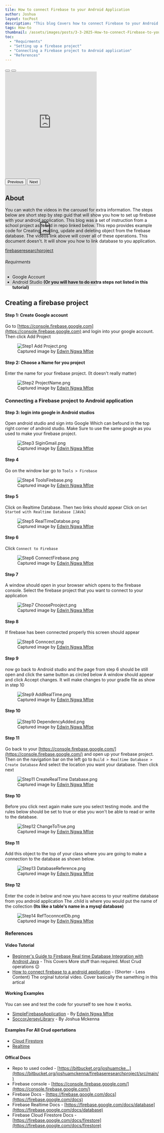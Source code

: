 ```yaml
---
tile: How to connect Firebase to your Android Application
author: Joshua
layout: tocPost
description: "This blog Covers how to connect Firebase to your Android Application. 2 Videos are included as wells as fully step by step guide to help you learn Firebase"
tags: How-to
thumbnail: /assets/images/posts/3-3-2025-How-to-connect-Firebase-to-your-Android-Application/maxresdefault2.jpg
toc:
  - "Requirments"
  - "Setting up a firebase project"
  - "Connecting a Firebase project to Android application"
  - "References" 
---
```


<div id="carouselExampleInterval" class="carousel slide border rounded document w-100 mb-3 overflow-hidden">
  <div class="carousel-indicators">
    <button type="button" data-bs-target="#carouselExampleIndicators" data-bs-slide-to="0" class="active" aria-current="true" aria-label="Slide 1"></button>
    <button type="button" data-bs-target="#carouselExampleIndicators" data-bs-slide-to="1" aria-label="Slide 2"></button>
  </div>
<div class="carousel-inner" style="max-height: 350px;">
    <div class="carousel-item active">
            <iframe  class='w-100  ' height='350'  src='https://www.youtube.com/embed/X6TjMzZ8eak?si=76ho6nagIPdhbNYq' title='YouTube video player' frameborder='0' allow='accelerometer; autoplay; clipboard-write; encrypted-media; gyroscope; picture-in-picture; web-share' referrerpolicy='strict-origin-when-cross-origin' allowfullscreen></iframe>
    </div>
    <div class="carousel-item">
            <iframe class='w-100  ' height='350' src='https://www.youtube.com/embed/v8GkqTYs6Kg?si=8Ko82rSwR5UydINe' title='YouTube video player' frameborder='0' allow='accelerometer; autoplay; clipboard-write; encrypted-media; gyroscope; picture-in-picture; web-share' referrerpolicy='strict-origin-when-cross-origin' allowfullscreen></iframe>
    </div>
  </div>
  <button class="carousel-control-prev" type="button" data-bs-target="#carouselExampleInterval" data-bs-slide="prev">
    <span class="carousel-control-prev-icon" aria-hidden="true"></span>
    <span class="visually-hidden">Previous</span>
  </button>
  <button class="carousel-control-next" type="button" data-bs-target="#carouselExampleInterval" data-bs-slide="next">
    <span class="carousel-control-next-icon" aria-hidden="true"></span>
    <span class="visually-hidden">Next</span>
  </button>
</div>

## About 
You can watch the videos in the carousel for extra information. The steps below are short step by step guid that will show you how to set up firebase with your android application. This blog was a set of instruction from a school project as found in repo linked below. This repo provides example code for Creating, reading, update and deleting object from the firebase database. The videos link above will cover all of these operations. This document doesn't. It will show you how to link database to you application.

[firebaseresearchproject](https://bitbucket.org/joshuamckenna/firebaseresearchproject/src/main/)

###### Requirments 
* Google Account
* Android Studio **(Or you will have to do extra steps not listed in this tutorial)**

## Creating a firebase project
#### Step 1: Create Google account

Go to [https://console.firebase.google.com](https://console.firebase.google.com) and login into your google account. Then click Add Project

<figure class="figure">
    <img class="figure-img img-fluid rounded" alt="Step1 Add Project.png" src="/assets/images/posts/3-3-2025-How-to-connect-Firebase-to-your-Android-Application/Step1%20Add%20Project.png"/>
    <figcaption class="figure-caption">Captured image by <a href="https://www.linkedin.com/in/mfoneedwinngwa/">Edwin Ngwa Mfoe</a></figcaption>
</figure>

#### Step 2: Choose a Name for you project

Enter the name for your firebase project. (It doesn't really matter)

<figure class="figure">
    <img class="figure-img img-fluid rounded" alt="Step2 ProjectName.png" src="/assets/images/posts/3-3-2025-How-to-connect-Firebase-to-your-Android-Application/Step2 ProjectName.png"/>
    <figcaption class="figure-caption">Captured image by <a href="https://www.linkedin.com/in/mfoneedwinngwa/">Edwin Ngwa Mfoe</a></figcaption>
</figure>

### Connecting a Firebase project to Android application ###
#### Step 3: login into google in Android studios

Open android studio and sign into Google Which can befound in the top right corner of android studio. Make Sure to use the same google as
you used to make your firebase project.

<figure class="figure">
    <img class="figure-img img-fluid rounded" alt="Step3 SiginGmail.png" src="/assets/images/posts/3-3-2025-How-to-connect-Firebase-to-your-Android-Application/Step3 SiginGmail.png"/>
    <figcaption class="figure-caption">Captured image by <a href="https://www.linkedin.com/in/mfoneedwinngwa/">Edwin Ngwa Mfoe</a></figcaption>
</figure>

#### Step 4

Go on the window bar go to ``Tools > Firebase``

<figure class="figure">
    <img class="figure-img img-fluid rounded" alt="Step4 ToolsFirebase.png" src="/assets/images/posts/3-3-2025-How-to-connect-Firebase-to-your-Android-Application/Step4 ToolsFirebase.png"/>
    <figcaption class="figure-caption">Captured image by <a href="https://www.linkedin.com/in/mfoneedwinngwa/">Edwin Ngwa Mfoe</a></figcaption>
</figure>

#### Step 5

Click on Realtime Database. Then two links should appear Click on ``Get Started with Realtime Database [JAVA]``

<figure class="figure">
    <img class="figure-img img-fluid rounded" alt="Step5 RealTimeDatabse.png" src="/assets/images/posts/3-3-2025-How-to-connect-Firebase-to-your-Android-Application/Step5 RealTimeDatabse.png"/>
    <figcaption class="figure-caption">Captured image by <a href="https://www.linkedin.com/in/mfoneedwinngwa/">Edwin Ngwa Mfoe</a></figcaption>
</figure>

#### Step 6 ###

Click ``Connect to Firebase``

<figure class="figure">
    <img class="figure-img img-fluid rounded" alt="Step6 ConnectFirebase.png" src="/assets/images/posts/3-3-2025-How-to-connect-Firebase-to-your-Android-Application/Step6 ConnectFirebase.png"/>
    <figcaption class="figure-caption">Captured image by <a href="https://www.linkedin.com/in/mfoneedwinngwa/">Edwin Ngwa Mfoe</a></figcaption>
</figure>

#### Step 7 

A window should open in your browser which opens to the firebase console. Select the firebase project that you want to
connect to your application

<figure class="figure">
    <img class="figure-img img-fluid rounded" alt="Step7 ChooseProoject.png" src="/assets/images/posts/3-3-2025-How-to-connect-Firebase-to-your-Android-Application/Step7 ChooseProoject.png"/>
    <figcaption class="figure-caption">Captured image by <a href="https://www.linkedin.com/in/mfoneedwinngwa/">Edwin Ngwa Mfoe</a></figcaption>
</figure>

#### Step 8 

If firebase has been connected properly this screen should appear

<figure class="figure">
    <img class="figure-img img-fluid rounded" alt="Step8 Conncect.png" src="/assets/images/posts/3-3-2025-How-to-connect-Firebase-to-your-Android-Application/Step8 Conncect.png"/>
    <figcaption class="figure-caption">Captured image by <a href="https://www.linkedin.com/in/mfoneedwinngwa/">Edwin Ngwa Mfoe</a></figcaption>
</figure>

#### Step 9 

now go back to Android studio and the page from step 6 should be still open and click the same button as circled below
A window should appear and click Accept changes. It will make changes to your gradle file as show in step 10

<figure class="figure">
    <img class="figure-img img-fluid rounded" alt="Step9 AddRealTime.png" src="/assets/images/posts/3-3-2025-How-to-connect-Firebase-to-your-Android-Application/Step9 AddRealTime.png"/>
    <figcaption class="figure-caption">Captured image by <a href="https://www.linkedin.com/in/mfoneedwinngwa/">Edwin Ngwa Mfoe</a></figcaption>
</figure>

#### Step 10 

<figure class="figure">
    <img class="figure-img img-fluid rounded" alt="Step10 DependencyAdded.png" src="/assets/images/posts/3-3-2025-How-to-connect-Firebase-to-your-Android-Application/Step10 DependencyAdded.png"/>
    <figcaption class="figure-caption">Captured image by <a href="https://www.linkedin.com/in/mfoneedwinngwa/">Edwin Ngwa Mfoe</a></figcaption>
</figure>

#### Step 11

Go back to your [https://console.firebase.google.com/](https://console.firebase.google.com/) and open up your firebase project.
Then on the navigation bar on the left go to  ``Build > Realtime Database > Create Database``
And select the location you want your database. Then click next

<figure class="figure">
    <img class="figure-img img-fluid rounded" alt="Step11 CreateRealTime Database.png" src="/assets/images/posts/3-3-2025-How-to-connect-Firebase-to-your-Android-Application/Step11 CreateRealTime Database.png"/>
    <figcaption class="figure-caption">Captured image by <a href="https://www.linkedin.com/in/mfoneedwinngwa/">Edwin Ngwa Mfoe</a></figcaption>
</figure>

#### Step 10 

Before you click next again make sure you select testing mode. and the rules below should be set to true
or else you won't be able to read or write to the database.

<figure class="figure">
    <img class="figure-img img-fluid rounded" alt="Step12  ChangeToTrue.png" src="/assets/images/posts/3-3-2025-How-to-connect-Firebase-to-your-Android-Application/Step12  ChangeToTrue.png"/>
    <figcaption class="figure-caption">Captured image by <a href="https://www.linkedin.com/in/mfoneedwinngwa/">Edwin Ngwa Mfoe</a></figcaption>
</figure>

#### Step 11 

Add this object to the top of your class where you are going to make a connection to the database as shown below.

<figure class="figure">
    <img class="figure-img img-fluid rounded" alt="Step13 DatabaseReference.png" src="/assets/images/posts/3-3-2025-How-to-connect-Firebase-to-your-Android-Application/Step13 DatabaseReference.png"/>
    <figcaption class="figure-caption">Captured image by <a href="https://www.linkedin.com/in/mfoneedwinngwa/">Edwin Ngwa Mfoe</a></figcaption>
</figure>

#### Step 12 
Enter the code in below and now you have access to your realtime database from you android application
The .child is where you would put the name of the collection **(Its like a table's name in a mysql database)**

<figure class="figure">
    <img class="figure-img img-fluid rounded" alt="Step14 RefToconncetDb.png" src="/assets/images/posts/3-3-2025-How-to-connect-Firebase-to-your-Android-Application/Step14 RefToconncetDb.png"/>
    <figcaption class="figure-caption">Captured image by <a href="https://www.linkedin.com/in/mfoneedwinngwa/">Edwin Ngwa Mfoe</a></figcaption>
</figure>


### References ###

#### Video Tutorial

- [Beginner's Guide to Firebase Real time Database Integration with Android Java](https://youtu.be/X6TjMzZ8eak) - This Covers More stuff than required. Most Crud operations 😉
- [How to connect firebase to a android application](https://youtu.be/v8GkqTYs6Kg) - (Shorter - Less Content) The orginal tutorial video. Cover basically the samething in this artical 

#### Working Examples
You can see and test the code for yourself to see how it works.
- [SimpleFirebaseApplication](https://bitbucket.org/joshuamckenna/firebaseresearchproject/src/main/SimpleFirebaseApp/) - By [Edwin Ngwa Mfoe](https://www.linkedin.com/in/mfoneedwinngwa/)
- [SoccorJerseyLibrary](https://bitbucket.org/joshuamckenna/firebaseresearchproject/src/main/SoccorJerseyLibrary/) - By Joshua Mckenna

#### Examples For All Crud opertations
- [Cloud Firestore](https://bitbucket.org/joshuamckenna/firebaseresearchproject/src/main/FirbaseApplication/app/src/main/java/ca/joshuamc/firbaseapplication/bo/StudentRepositoryFirestore.java)
- [Realtime](https://bitbucket.org/joshuamckenna/firebaseresearchproject/src/main/FirbaseApplication/app/src/main/java/ca/joshuamc/firbaseapplication/bo/StudentRepositoryRealtime.java)


#### Offical Docs
- Repo to used coded - [https://bitbucket.org/joshuamcke...](https://bitbucket.org/joshuamckenna/firebaseresearchproject/src/main/)
- Firebase console - [https://console.firebase.google.com/](https://console.firebase.google.com/)
- Firebase Docs - [https://firebase.google.com/docs](https://firebase.google.com/docs)
- Firebase Realtime Docs - [https://firebase.google.com/docs/database](https://firebase.google.com/docs/database)
- Firebase Cloud Firestore Docs - [https://firebase.google.com/docs/firestore](https://firebase.google.com/docs/firestore)


